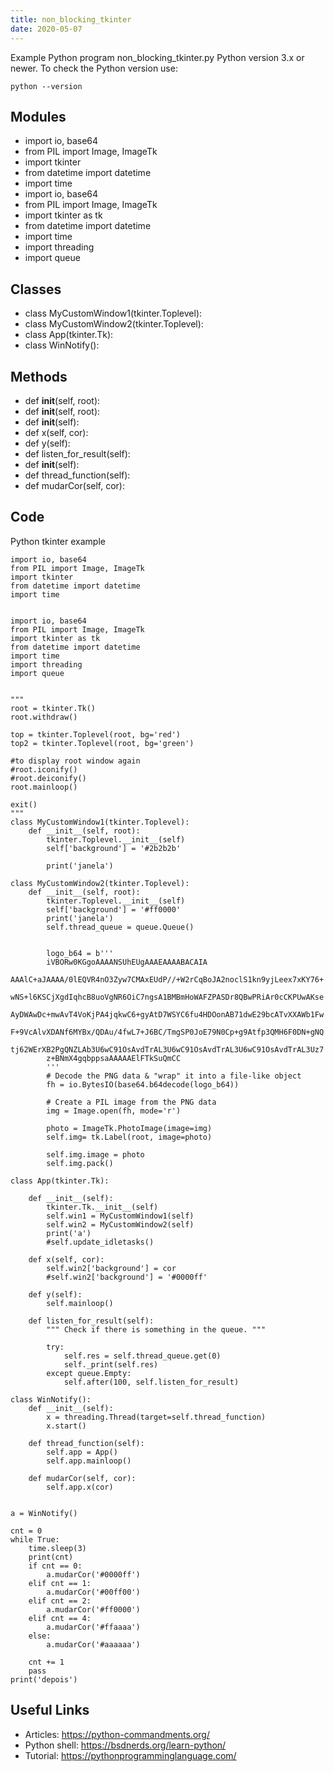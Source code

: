 ```yaml
---
title: non_blocking_tkinter
date: 2020-05-07
---
```

Example Python program non_blocking_tkinter.py
Python version 3.x or newer.
To check the Python version use:

    python --version

## Modules

* import io, base64
* from PIL import Image, ImageTk
* import tkinter
* from datetime import datetime
* import time
* import io, base64
* from PIL import Image, ImageTk
* import tkinter as tk
* from datetime import datetime
* import time
* import threading
* import queue

## Classes

* class MyCustomWindow1(tkinter.Toplevel):
* class MyCustomWindow2(tkinter.Toplevel):
* class App(tkinter.Tk):
* class WinNotify():

## Methods

* def __init__(self, root):
* def __init__(self, root):
* def __init__(self):
* def x(self, cor):
* def y(self):
* def listen_for_result(self):
* def __init__(self):
* def thread_function(self):
* def mudarCor(self, cor):

## Code

Python tkinter example

    import io, base64
    from PIL import Image, ImageTk
    import tkinter
    from datetime import datetime
    import time
    
    
    import io, base64
    from PIL import Image, ImageTk
    import tkinter as tk
    from datetime import datetime
    import time
    import threading
    import queue
    
    
    """
    root = tkinter.Tk()
    root.withdraw()
    
    top = tkinter.Toplevel(root, bg='red')
    top2 = tkinter.Toplevel(root, bg='green')
    
    #to display root window again
    #root.iconify()
    #root.deiconify()
    root.mainloop()
    
    exit()
    """
    class MyCustomWindow1(tkinter.Toplevel):
        def __init__(self, root):
            tkinter.Toplevel.__init__(self)
            self['background'] = '#2b2b2b'
    
            print('janela')
    
    class MyCustomWindow2(tkinter.Toplevel):
        def __init__(self, root):
            tkinter.Toplevel.__init__(self)
            self['background'] = '#ff0000'
            print('janela')
            self.thread_queue = queue.Queue()
    
    
            logo_b64 = b'''
            iVBORw0KGgoAAAANSUhEUgAAAEAAAABACAIA
            AAAlC+aJAAAA/0lEQVR4nO3Zyw7CMAxEUdP//+W2rCqBoJA2noclS1kn9yjLeex7xKY76+
            wNS+l6KSCjXgdIqhcB8uoVgNR6OiC7ngsA1BMBmHoWAFZPASDr8QBwPRiAr0cCKPUwAKse
            AyDWAwDc+mwAvT4VoKjPA4jqkwC6+gyAtD7WSYC6fu4HDOonAB71dwE29bcATvXXAWb1Fw
            F+9VcAlvXDANf6MYBx/QDAu/4fwL7+J6BC/TmgSP0JoE79N0Cp+g9Atfp3QMH6F0DN+gNQ
            tj62WErXB2PgQNZLAb3U6wC91OsAvdTrAL3U6wC91OsAvdTrAL3U6wC91OsAvdTrAL3Uz7
            z+BNmX4gqbppsaAAAAAElFTkSuQmCC
            '''
            # Decode the PNG data & "wrap" it into a file-like object
            fh = io.BytesIO(base64.b64decode(logo_b64))
    
            # Create a PIL image from the PNG data
            img = Image.open(fh, mode='r')
    
            photo = ImageTk.PhotoImage(image=img)
            self.img= tk.Label(root, image=photo)
    
            self.img.image = photo
            self.img.pack()
    
    class App(tkinter.Tk):
    
        def __init__(self):
            tkinter.Tk.__init__(self)
            self.win1 = MyCustomWindow1(self)
            self.win2 = MyCustomWindow2(self)
            print('a')
            #self.update_idletasks()
    
        def x(self, cor):
            self.win2['background'] = cor
            #self.win2['background'] = '#0000ff'
    
        def y(self):
            self.mainloop()
    
        def listen_for_result(self):
            """ Check if there is something in the queue. """
    
            try:
                self.res = self.thread_queue.get(0)
                self._print(self.res)
            except queue.Empty:
                self.after(100, self.listen_for_result)
    
    class WinNotify():
        def __init__(self):
            x = threading.Thread(target=self.thread_function)
            x.start()
    
        def thread_function(self):
            self.app = App()
            self.app.mainloop()
    
        def mudarCor(self, cor):
            self.app.x(cor)
    
    
    a = WinNotify()
    
    cnt = 0
    while True:
        time.sleep(3)
        print(cnt)
        if cnt == 0:
            a.mudarCor('#0000ff')
        elif cnt == 1:
            a.mudarCor('#00ff00')
        elif cnt == 2:
            a.mudarCor('#ff0000')
        elif cnt == 4:
            a.mudarCor('#ffaaaa')
        else:
            a.mudarCor('#aaaaaa')
    
        cnt += 1
        pass
    print('depois')

## Useful Links

- Articles: https://python-commandments.org/
- Python shell: https://bsdnerds.org/learn-python/
- Tutorial: https://pythonprogramminglanguage.com/
